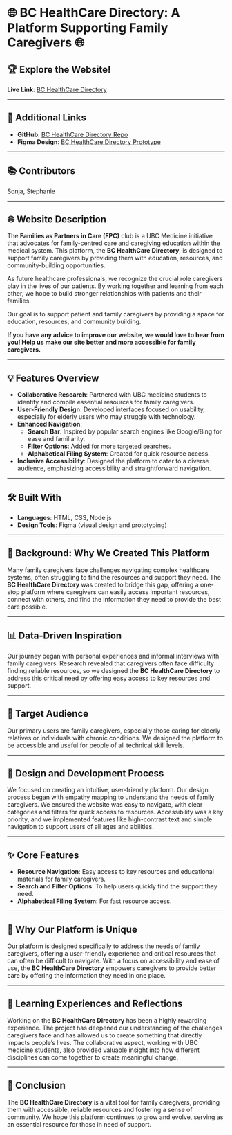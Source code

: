 # 🌐 BC HealthCare Directory: A Platform Supporting Family Caregivers 🌐

## 🏆 **Explore the Website!**  
**Live Link**: [BC HealthCare Directory](https://stephaniequon.ca/ResourcesforFamilyCaregivers/search.html)

---

## 🔗 **Additional Links**

- **GitHub**: [BC HealthCare Directory Repo](https://github.com/StephanieQuon/ResourcesforFamilyCaregivers)  
- **Figma Design**: [BC HealthCare Directory Prototype](https://www.figma.com/design/h5CZYdqQOWploz87lqjGMh/FPC---Web-Design-Drafts?node-id=168-11926&t=Shju4GHIiXVZZCje-1)

---

## 📚 **Contributors**  
Sonja, Stephanie

---

## 🌐 **Website Description**  
The **Families as Partners in Care (FPC)** club is a UBC Medicine initiative that advocates for family-centred care and caregiving education within the medical system. This platform, the **BC HealthCare Directory**, is designed to support family caregivers by providing them with education, resources, and community-building opportunities.

As future healthcare professionals, we recognize the crucial role caregivers play in the lives of our patients. By working together and learning from each other, we hope to build stronger relationships with patients and their families.

Our goal is to support patient and family caregivers by providing a space for education, resources, and community building.

**If you have any advice to improve our website, we would love to hear from you! Help us make our site better and more accessible for family caregivers.**

---

## 💡 **Features Overview**

- **Collaborative Research**: Partnered with UBC medicine students to identify and compile essential resources for family caregivers.
- **User-Friendly Design**: Developed interfaces focused on usability, especially for elderly users who may struggle with technology.
- **Enhanced Navigation**:
  - **Search Bar**: Inspired by popular search engines like Google/Bing for ease and familiarity.
  - **Filter Options**: Added for more targeted searches.
  - **Alphabetical Filing System**: Created for quick resource access.
- **Inclusive Accessibility**: Designed the platform to cater to a diverse audience, emphasizing accessibility and straightforward navigation.

---

## 🛠️ **Built With**

- **Languages**: HTML, CSS, Node.js  
- **Design Tools**: Figma (visual design and prototyping)

---

## 🎯 **Background: Why We Created This Platform**  
Many family caregivers face challenges navigating complex healthcare systems, often struggling to find the resources and support they need. The **BC HealthCare Directory** was created to bridge this gap, offering a one-stop platform where caregivers can easily access important resources, connect with others, and find the information they need to provide the best care possible.

---

## 📊 **Data-Driven Inspiration**  
Our journey began with personal experiences and informal interviews with family caregivers. Research revealed that caregivers often face difficulty finding reliable resources, so we designed the **BC HealthCare Directory** to address this critical need by offering easy access to key resources and support.

---

## 🎯 **Target Audience**  
Our primary users are family caregivers, especially those caring for elderly relatives or individuals with chronic conditions. We designed the platform to be accessible and useful for people of all technical skill levels.

---

## 🎨 **Design and Development Process**  
We focused on creating an intuitive, user-friendly platform. Our design process began with empathy mapping to understand the needs of family caregivers. We ensured the website was easy to navigate, with clear categories and filters for quick access to resources. Accessibility was a key priority, and we implemented features like high-contrast text and simple navigation to support users of all ages and abilities.

---

## ✨ **Core Features**

- **Resource Navigation**: Easy access to key resources and educational materials for family caregivers.  
- **Search and Filter Options**: To help users quickly find the support they need.  
- **Alphabetical Filing System**: For fast resource access.

---

## 💖 **Why Our Platform is Unique**  
Our platform is designed specifically to address the needs of family caregivers, offering a user-friendly experience and critical resources that can often be difficult to navigate. With a focus on accessibility and ease of use, the **BC HealthCare Directory** empowers caregivers to provide better care by offering the information they need in one place.

---

## 📝 **Learning Experiences and Reflections**  
Working on the **BC HealthCare Directory** has been a highly rewarding experience. The project has deepened our understanding of the challenges caregivers face and has allowed us to create something that directly impacts people’s lives. The collaborative aspect, working with UBC medicine students, also provided valuable insight into how different disciplines can come together to create meaningful change.

---

## 💬 **Conclusion**  
The **BC HealthCare Directory** is a vital tool for family caregivers, providing them with accessible, reliable resources and fostering a sense of community. We hope this platform continues to grow and evolve, serving as an essential resource for those in need of support.
